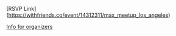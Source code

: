 [RSVP Link] (https://withfriends.co/event/14312311/max_meetup_los_angeles)

[Info for organizers](https://docs.google.com/document/d/14vzabtnGtFaBIVTtOG3QlPcXRwzUDRJtqN_lHVwVjlc/edit#)

